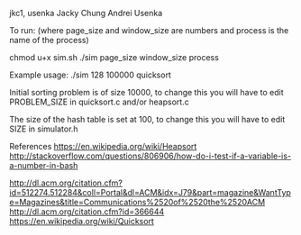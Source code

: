 jkc1, usenka
Jacky Chung
Andrei Usenka


To run:
(where page_size and window_size are numbers
and process is the name of the process)


chmod u+x sim.sh
./sim page_size window_size process


Example usage:
./sim 128 100000 quicksort



Initial sorting problem is of size 10000, to change this you will have to edit PROBLEM_SIZE in quicksort.c and/or heapsort.c

The size of the hash table is set at 100, to change this you will have to edit SIZE in simulator.h

References 
https://en.wikipedia.org/wiki/Heapsort
http://stackoverflow.com/questions/806906/how-do-i-test-if-a-variable-is-a-number-in-bash

http://dl.acm.org/citation.cfm?id=512274.512284&coll=Portal&dl=ACM&idx=J79&part=magazine&WantType=Magazines&title=Communications%2520of%2520the%2520ACM
http://dl.acm.org/citation.cfm?id=366644
https://en.wikipedia.org/wiki/Quicksort